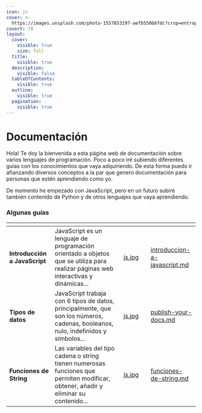 ```yaml
---
icon: js
cover: >-
  https://images.unsplash.com/photo-1557853197-aefb550b6fdc?crop=entropy&cs=srgb&fm=jpg&ixid=M3wxOTcwMjR8MHwxfHNlYXJjaHwxMHx8cHJvZ3JhbXxlbnwwfHx8fDE3NDQwMzU0NDB8MA&ixlib=rb-4.0.3&q=85
coverY: 78
layout:
  cover:
    visible: true
    size: full
  title:
    visible: true
  description:
    visible: false
  tableOfContents:
    visible: true
  outline:
    visible: true
  pagination:
    visible: true
---
```


# Documentación

Hola! Te doy la bienvenida a esta página web de documentación sobre varios lenguajes de programación. Poco a poco iré subiendo diferentes guías con los conocimientos que vaya adquiriendo. De esta forma puedo ir afianzando diversos conceptos a la par que genero documentación para personas que estén aprendiendo como yo.&#x20;

De momento he empezado con JavaScript, pero en un futuro subiré también contenido de Python y de otros lenguajes que vaya aprendiendo.

### Algunas guías

<table data-view="cards"><thead><tr><th></th><th></th><th data-hidden data-card-cover data-type="files"></th><th data-hidden></th><th data-hidden data-card-target data-type="content-ref"></th></tr></thead><tbody><tr><td><strong>Introducción a JavaScript</strong></td><td>JavaScript es un lenguaje de programación orientado a objetos que se utiliza para realizar páginas web interactivas y dinámicas...</td><td><a href=".gitbook/assets/js.jpg">js.jpg</a></td><td></td><td><a href="documentacion-de-javascript/introduccion-a-javascript.md">introduccion-a-javascript.md</a></td></tr><tr><td><strong>Tipos de datos</strong></td><td>JavaScript trabaja con 6 tipos de datos, principalmente, que son los números, cadenas, booleanos, nulo, indefinidos y símbolos...</td><td><a href=".gitbook/assets/js.jpg">js.jpg</a></td><td></td><td><a href="documentacion-de-javascript/publish-your-docs.md">publish-your-docs.md</a></td></tr><tr><td><strong>Funciones de String</strong></td><td>Las variables del tipo cadena o string tienen numerosas funciones que permiten modificar, obtener, añadir y eliminar su contenido...</td><td><a href=".gitbook/assets/js.jpg">js.jpg</a></td><td></td><td><a href="funciones-de-string.md">funciones-de-string.md</a></td></tr></tbody></table>
